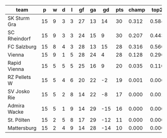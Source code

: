 |     team     | p  | w | d | l | gf | ga | gd  | pts | champ | top2  | top3  | top4  |  5-7  | bot4  | bot3  | bot2  |
|--------------|----|---|---|---|----|----|-----|-----|-------|-------|-------|-------|-------|-------|-------|-------|
| SK Sturm Gra | 15 | 9 | 3 | 3 | 27 | 13 |  14 |  30 | 0.312 | 0.584 | 0.785 | 0.914 | 0.085 | 0.003 | 0.001 | 0.000|
| SC Rheindorf | 15 | 9 | 3 | 3 | 24 | 15 |   9 |  30 | 0.207 | 0.443 | 0.670 | 0.861 | 0.139 | 0.004 | 0.001 | 0.000|
| FC Salzburg  | 15 | 8 | 4 | 3 | 28 | 13 |  15 |  28 | 0.316 | 0.560 | 0.763 | 0.909 | 0.091 | 0.002 | 0.000 | 0.000|
| Vienna       | 15 | 9 | 1 | 5 | 28 | 24 |   4 |  28 | 0.128 | 0.296 | 0.513 | 0.765 | 0.233 | 0.012 | 0.002 | 0.000|
| Rapid Vienna | 15 | 5 | 5 | 5 | 25 | 16 |   9 |  20 | 0.035 | 0.110 | 0.243 | 0.461 | 0.528 | 0.048 | 0.011 | 0.002|
| RZ Pellets W | 15 | 5 | 4 | 6 | 20 | 22 |  -2 |  19 | 0.001 | 0.006 | 0.022 | 0.067 | 0.795 | 0.385 | 0.138 | 0.043|
| SV Josko Rie | 15 | 5 | 2 | 8 | 14 | 22 |  -8 |  17 | 0.000 | 0.001 | 0.005 | 0.019 | 0.643 | 0.693 | 0.338 | 0.143|
| Admira Wacke | 15 | 5 | 1 | 9 | 14 | 29 | -15 |  16 | 0.000 | 0.000 | 0.000 | 0.003 | 0.245 | 0.920 | 0.752 | 0.440|
| St. Pölten   | 15 | 2 | 5 | 8 | 17 | 29 | -12 |  11 | 0.000 | 0.000 | 0.000 | 0.000 | 0.142 | 0.957 | 0.858 | 0.641|
| Mattersburg  | 15 | 2 | 4 | 9 | 14 | 28 | -14 |  10 | 0.000 | 0.000 | 0.000 | 0.000 | 0.100 | 0.975 | 0.900 | 0.731|
